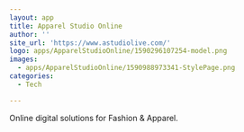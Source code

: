 ```yaml
---
layout: app
title: Apparel Studio Online
author: ''
site_url: 'https://www.astudiolive.com/'
logo: apps/ApparelStudioOnline/1590296107254-model.png
images:
  - apps/ApparelStudioOnline/1590988973341-StylePage.png
categories:
  - Tech

---
```

Online digital solutions for Fashion & Apparel.
